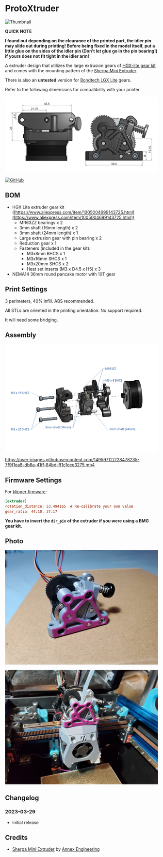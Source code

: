 # ProtoXtruder

![Thumbnail](./Images/Thumbnail.png)

**QUICK NOTE**

**I found out depending on the clearance of the printed part, the idler pin may slide out during printing!
Before being fixed in the model itself, put a little glue on the sides of the idler pin (Don't let glue go in the pin bearing!) if yours does not fit tight in the idler arm!**

A extruder design that utilizes the large extrusion gears of [HGX-lite gear kit](https://www.aliexpress.com/item/1005004699143725.html)
and comes with the mounting pattern of the [Sherpa Mini Extruder](https://github.com/Annex-Engineering/Sherpa_Mini-Extruder).

There is also an **untested** version for [Bondtech LGX Lite](https://www.bondtech.se/product/lgx-lite-large-gears-extruder/) gears.

Refer to the following dimensions for compatibility with your printer.

![Dimension](./Images/Dimension.png)

[![GitHub](https://img.shields.io/github/license/nhchiu/VoronMods)](https://github.com/nhchiu/VoronMods/blob/main/LICENSE)

## BOM

- HGX Lite extruder gear kit ([https://www.aliexpress.com/item/1005004699143725.html](https://www.aliexpress.com/item/1005004699143725.html))
  - MR63ZZ bearings x 2
  - 3mm shaft (16mm length) x 2
  - 3mm shaft (24mm length) x 1
  - Large extrusion gear with pin bearing x 2
  - Reduction gear x 1
  - Fasteners (included in the gear kit):
    - M3x8mm BHCS x 1
    - M3x16mm SHCS x 1
    - M3x20mm SHCS x 2
    - Heat set inserts (M3 x D4.5 x H5) x 3
- NEMA14 36mm round pancake motor with 10T gear

## Print Settings

3 perimeters, 40% infill. ABS recommended.

All STLs are oriented in the printing orientation. No support required.

It will need some bridging.

## Assembly

![Assembly](./Images/Assembly.jpeg)

https://user-images.githubusercontent.com/14959712/228478235-7f9f1ea8-db8a-41ff-84bd-ff1c1cee3275.mp4

## Firmware Settings

For [klipper firmware](https://www.klipper3d.org/):

```ini
[extruder]
rotation_distance: 53.494165  # Re-calibrate your own value
gear_ratio: 44:10, 37:17
```

**You have to invert the `dir_pin` of the extruder if you were using a BMG gear kit.**

## Photo

![photo](./Images/photo1.jpg)

![photo](./Images/photo2.jpg)

## Changelog

### 2023-03-29

- Initial release

## Credits

- [Sherpa Mini Extruder](https://github.com/Annex-Engineering/Sherpa_Mini-Extruder) by [Annex Engineering](https://github.com/Annex-Engineering)
